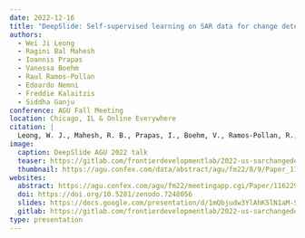 ```yaml
---
date: 2022-12-16
title: "DeepSlide: Self-supervised learning on SAR data for change detection"
authors:
  - Wei Ji Leong
  - Ragini Bal Mahesh
  - Ioannis Prapas
  - Vanessa Boehm
  - Raul Ramos-Pollan
  - Edoardo Nemni
  - Freddie Kalaitzis
  - Siddha Ganju
conference: AGU Fall Meeting
location: Chicago, IL & Online Everywhere
citation: |
  Leong, W. J., Mahesh, R. B., Prapas, I., Boehm, V., Ramos-Pollan, R., Nemni, E., Kalaitzis, F., & Ganju, S. (2022, December 16). *DeepSlide: Self-supervised learning on SAR data for change detection*. AGU 2022 Fall Meeting, Chicago, IL & Online Everywhere.
image:
  caption: DeepSlide AGU 2022 talk
  teaser: https://gitlab.com/frontierdevelopmentlab/2022-us-sarchangedetection/deepslide/uploads/2b37874e215ba99d8b967655578784aa/deepslide_presentation.png
  thumbnail: https://agu.confex.com/data/abstract/agu/fm22/8/9/Paper_1162298_abstract_1057976_0.png
websites:
  abstract: https://agu.confex.com/agu/fm22/meetingapp.cgi/Paper/1162298
  doi: https://doi.org/10.5281/zenodo.7248056
  slides: https://docs.google.com/presentation/d/1mQbjudw3YlAhK5lN1aM-SeMz5DSe5pjQlh2vbmujOBE/edit?usp=sharing
  gitlab: https://gitlab.com/frontierdevelopmentlab/2022-us-sarchangedetection/deepslide
type: presentation
---
```

